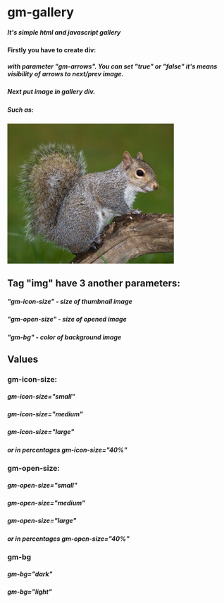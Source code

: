 # gm-gallery
##### It's simple html and javascript gallery

#### Firstly you have to create div:

  <div id="gm-gallery" gm-arrows="true"></div>

##### with parameter "gm-arrows". You can set "true" or "false" it's means visibility of arrows to next/prev image.

##### Next put image in gallery div. 
##### Such as:

  <div id="gm-gallery" gm-arrows="true">
    <img class="img-medium" gm-icon-size="small" gm-open-size="medium" gm-bg="dark" src="img/picture2.jpg">
  </div>
  
## Tag "img" have 3 another parameters:

##### "gm-icon-size" - size of thumbnail image
##### "gm-open-size" - size of opened image
##### "gm-bg" - color of background image

## Values

### gm-icon-size:

##### gm-icon-size="small"
##### gm-icon-size="medium"
##### gm-icon-size="large"
##### or in percentages gm-icon-size="40%"

### gm-open-size:

##### gm-open-size="small"
##### gm-open-size="medium"
##### gm-open-size="large"
##### or in percentages gm-open-size="40%"

### gm-bg

##### gm-bg="dark"
##### gm-bg="light"

